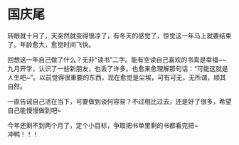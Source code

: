 # 国庆尾


转眼就十月了，天突然就变得很凉了，有冬天的感觉了，惊觉这一年马上就要结束了。年龄愈大，愈觉时间飞快。

回想这一年自己做了什么？无非“读书”二字。能有空读自己喜欢的书真是幸福~~九月开学，认识了一些新朋友，也丢了许多。也愈来愈理解那句话：“可能这就是人生吧~”。以前觉得很重要的东西，现在愈觉是尘埃，可有可无，无所谓，顺其自然。

一直告诫自己活在当下，可要做到谈何容易？不过相比过去，还是好了很多，希望自己能慢慢做到吧~

今年还剩不到两个月了，定个小目标，争取把书单里剩的书都看完把~  
冲鸭！！！

